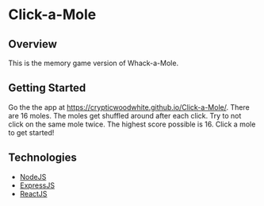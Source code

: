 # Click-a-Mole

## Overview
This is the memory game version of Whack-a-Mole.

## Getting Started
Go the the app at https://crypticwoodwhite.github.io/Click-a-Mole/. There are 16 moles. The moles get shuffled around after each click. Try to not click on the same mole twice. The highest score possible is 16. Click a mole to get started!

## Technologies
- [NodeJS](https://nodejs.org/en/)
- [ExpressJS](https://expressjs.com/)
- [ReactJS](https://reactjs.org/)